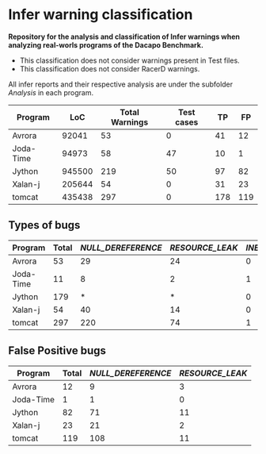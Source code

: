 # Infer warning classification

**Repository for the analysis and classification of Infer warnings when analyzing real-worls programs of the Dacapo Benchmark.**

* This classification does not consider warnings present in Test files. 
* This classification does not consider RacerD warnings.

All infer reports and their respective analysis are under the subfolder *Analysis* in each program.

Program | LoC | Total Warnings | Test cases | TP | FP
------------ | ------------- | -------- |----| ---- | ----| 
Avrora | 92041 | 53 | 0| 41 | 12
Joda-Time | 94973 | 58 | 47 | 10 | 1
Jython | 945500 | 219 | 50 | 97 | 82
Xalan-j| 205644 | 54 | 0 | 31 | 23
tomcat | 435438 | 297 | 0 |178 | 119

## Types of bugs
Program  | Total  | *NULL_DEREFERENCE* | *RESOURCE_LEAK* |  *INEFFICIENT_KEYSET_ITERATOR* | *DEADLOCK*
------------ | ------------- | -------- |----|----|----|
Avrora | 53 | 29 | 24 | 0 | 0 
Joda-Time | 11 | 8 | 2 | 1 | 0
Jython | 179 | * | * | 0 | *
Xalan-j| 54 | 40 | 14 | 0 | 0
tomcat | 297 | 220 | 74 | 1 | 2


## False Positive bugs

Program | Total | *NULL_DEREFERENCE* | *RESOURCE_LEAK* | 
------------ | ------------- | -------- | ---- |
Avrora | 12 | 9 | 3 |
Joda-Time | 1 | 1 | 0 |
Jython | 82 | 71 | 11 |
Xalan-j| 23 | 21 | 2| 
tomcat | 119 | 108 | 11
